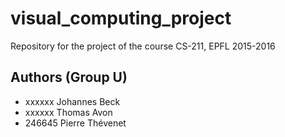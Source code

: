 # visual_computing_project

Repository for the project of the course CS-211, EPFL 2015-2016

## Authors (Group U)
   * xxxxxx Johannes Beck
   * xxxxxx Thomas Avon
   * 246645 Pierre Thévenet
